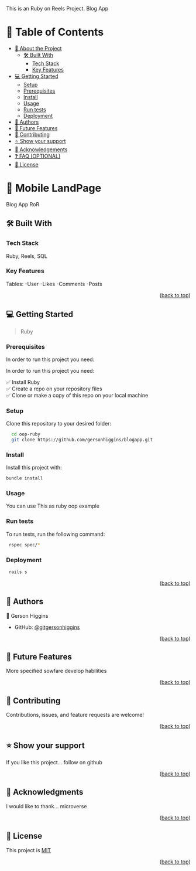 <a name="readme-top"></a>

This is an Ruby on Reels Project. Blog App

# 📗 Table of Contents

- [📖 About the Project](#about-project)
  - [🛠 Built With](#built-with)
    - [Tech Stack](#tech-stack)
    - [Key Features](#key-features)
- [💻 Getting Started](#getting-started)
  - [Setup](#setup)
  - [Prerequisites](#prerequisites)
  - [Install](#install)
  - [Usage](#usage)
  - [Run tests](#run-tests)
  - [Deployment](#triangular_flag_on_post-deployment)
- [👥 Authors](#authors)
- [🔭 Future Features](#future-features)
- [🤝 Contributing](#contributing)
- [⭐️ Show your support](#support)
- [🙏 Acknowledgements](#acknowledgements)
- [❓ FAQ (OPTIONAL)](#faq)
- [📝 License](#license)


# 📖 Mobile LandPage <a name="about-project"></a>

Blog App RoR

## 🛠 Built With <a name="built-with"></a>

### Tech Stack <a name="tech-stack"></a>

Ruby, Reels, SQL

### Key Features <a name="key-features"></a>

Tables:
 -User
 -Likes
 -Comments
 -Posts

<p align="right">(<a href="#readme-top">back to top</a>)</p>

## 💻 Getting Started <a name="getting-started"></a>

> Ruby

### Prerequisites

In order to run this project you need:

In order to run this project you need:

✅ Install Ruby <br>
✅ Create a repo on your repository files <br>
✅ Clone or make a copy of this repo on your local machine <br>

### Setup

Clone this repository to your desired folder:


```sh
  cd oop-ruby
  git clone https://github.com/gersonhiggins/blogapp.git
```

### Install

Install this project with:

```bash
bundle install
```

### Usage

You can use This as ruby oop example

### Run tests

To run tests, run the following command:

```bash
 rspec spec/*
```

### Deployment

```bash
 rails s
```

<p align="right">(<a href="#readme-top">back to top</a>)</p>


## 👥 Authors <a name="authors"></a>


👤 Gerson Higgins

- GitHub: [@gitgersonhiggins](https://github.com/gersonhiggins)

<p align="right">(<a href="#readme-top">back to top</a>)</p>


## 🔭 Future Features <a name="future-features"></a>

More specified sowfare develop habilities

<p align="right">(<a href="#readme-top">back to top</a>)</p>

## 🤝 Contributing <a name="contributing"></a>

Contributions, issues, and feature requests are welcome!

<p align="right">(<a href="#readme-top">back to top</a>)</p>


## ⭐️ Show your support <a name="support"></a>

If you like this project... follow on github

<p align="right">(<a href="#readme-top">back to top</a>)</p>


## 🙏 Acknowledgments <a name="acknowledgements"></a>

I would like to thank... microverse

<p align="right">(<a href="#readme-top">back to top</a>)</p>


## 📝 License <a name="license"></a>

This project is [MIT](/LICENSE)

<p align="right">(<a href="#readme-top">back to top</a>)</p>